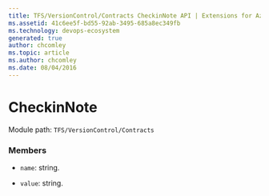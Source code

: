 ```yaml
---
title: TFS/VersionControl/Contracts CheckinNote API | Extensions for Azure DevOps Services
ms.assetid: 41c6ee5f-bd55-92ab-3495-685a8ec349fb
ms.technology: devops-ecosystem
generated: true
author: chcomley
ms.topic: article
ms.author: chcomley
ms.date: 08/04/2016
---
```


# CheckinNote

Module path: `TFS/VersionControl/Contracts`

### Members

* `name`: string.

* `value`: string.
